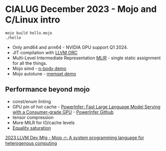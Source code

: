 # CIALUG December 2023 - Mojo and C/Linux intro

```bash
mojo build hello.mojo
./hello
```
* Only amd64 and arm64 - NVIDIA GPU support Q1 2024.
* JIT compilation with [LLVM ORC](https://releases.llvm.org/9.0.1/docs/ORCv2.html)
* Multi-Level Intermediate Representation [MLIR](https://mlir.llvm.org) - single static assignment for all the things.
* Mojo simd - [n-body demo](https://github.com/modularml/mojo/blob/cbba184e159f297f0f24f9299616015cf8bdd0f3/examples/nbody.mojo#L29)
* Mojo autotune - [memset demo](https://github.com/modularml/mojo/blob/cbba184e159f297f0f24f9299616015cf8bdd0f3/examples/memset.mojo#L200)
  


## Performance beyond mojo
* const/enum linting
* GPU pin of hot cache - [PowerInfer: Fast Large Language Model Serving with a Consumer-grade GPU](https://ipads.se.sjtu.edu.cn/_media/publications/powerinfer-20231219.pdf) - [PowerInfer Github](https://github.com/SJTU-IPADS/PowerInfer)
* tensor compression
* More MILR for IO/cache levels
* [Equality saturation](https://digital.lib.washington.edu/researchworks/bitstream/handle/1773/47423/Willsey_washington_0250E_22746.pdf?sequence=1) 



[2023 LLVM Dev Mtg - Mojo 🔥: A system programming language for heterogenous computing](https://www.youtube.com/watch?v=SEwTjZvy8vw)




